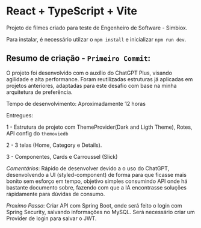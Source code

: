 # React + TypeScript + Vite


Projeto de filmes criado para teste de Engenheiro de Software - Simbiox.

Para instalar, é necessário utilzar o `npm install` e inicializar `npm run dev`.


## Resumo de criação - `Primeiro Commit`:

O projeto foi desenvolvido com o auxílio do ChatGPT Plus, visando agilidade e alta performance. Foram reutilizadas estruturas já aplicadas em projetos anteriores, adaptadas para este desafio com base na minha arquitetura de preferência.

Tempo de desenvolvimento: Aproximadamente 12 horas


Entregues:

1 - Estrutura de projeto com ThemeProvider(Dark and Ligth Theme), Rotes, API config do `themoviedb`

2 - 3 telas (Home, Category e Details).

3 - Componentes, Cards e Carroussel (Slick)


*Comentários*: Rápido de desenvolver devido a o uso do ChatGPT, desenvolvendo a UI (styled-component) de forma para que ficasse mais bonito sem esforço em tempo, objetivo simples consumindo API onde há bastante documento sobre, fazendo com que a IA encontrasse soluções rápidamente para dúvidas de consumo.

*Proximo Passo*: Criar API com Spring Boot, onde será feito o login com Spring Security, salvando informações no MySQL. Será necessário criar um Provider de login para salvar o JWT.
